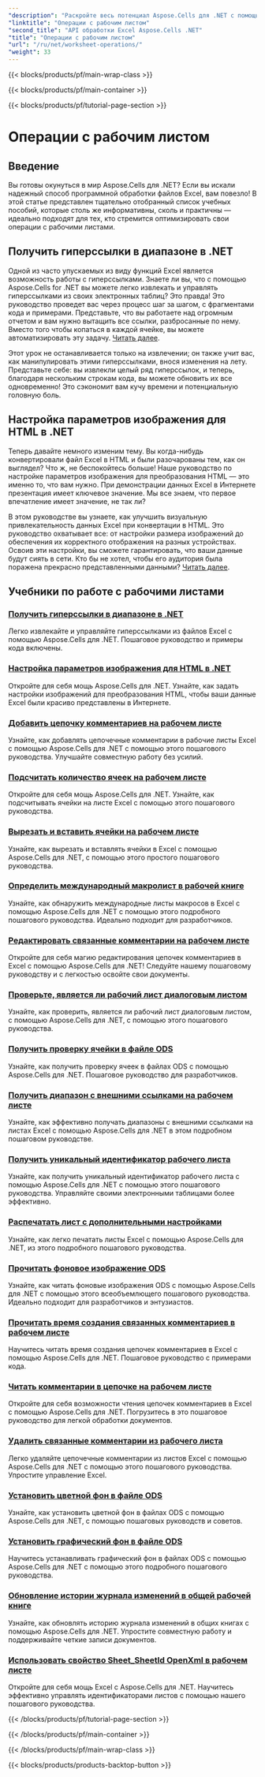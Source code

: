 ```yaml
---
"description": "Раскройте весь потенциал Aspose.Cells для .NET с помощью этих практических руководств, охватывающих операции с рабочими листами и улучшение ваших файлов Excel."
"linktitle": "Операции с рабочим листом"
"second_title": "API обработки Excel Aspose.Cells .NET"
"title": "Операции с рабочим листом"
"url": "/ru/net/worksheet-operations/"
"weight": 33
---
```


{{< blocks/products/pf/main-wrap-class >}}

{{< blocks/products/pf/main-container >}}

{{< blocks/products/pf/tutorial-page-section >}}

# Операции с рабочим листом

## Введение

Вы готовы окунуться в мир Aspose.Cells для .NET? Если вы искали надежный способ программной обработки файлов Excel, вам повезло! В этой статье представлен тщательно отобранный список учебных пособий, которые столь же информативны, сколь и практичны — идеально подходят для тех, кто стремится оптимизировать свои операции с рабочими листами.

## Получить гиперссылки в диапазоне в .NET

Одной из часто упускаемых из виду функций Excel является возможность работы с гиперссылками. Знаете ли вы, что с помощью Aspose.Cells for .NET вы можете легко извлекать и управлять гиперссылками из своих электронных таблиц? Это правда! Это руководство проведет вас через процесс шаг за шагом, с фрагментами кода и примерами. Представьте, что вы работаете над огромным отчетом и вам нужно вытащить все ссылки, разбросанные по нему. Вместо того чтобы копаться в каждой ячейке, вы можете автоматизировать эту задачу. [Читать далее](./get-hyperlinks-in-a-range/).

Этот урок не останавливается только на извлечении; он также учит вас, как манипулировать этими гиперссылками, внося изменения на лету. Представьте себе: вы извлекли целый ряд гиперссылок, и теперь, благодаря нескольким строкам кода, вы можете обновить их все одновременно! Это сэкономит вам кучу времени и потенциальную головную боль.

## Настройка параметров изображения для HTML в .NET

Теперь давайте немного изменим тему. Вы когда-нибудь конвертировали файл Excel в HTML и были разочарованы тем, как он выглядел? Что ж, не беспокойтесь больше! Наше руководство по настройке параметров изображения для преобразования HTML — это именно то, что вам нужно. При демонстрации данных Excel в Интернете презентация имеет ключевое значение. Мы все знаем, что первое впечатление имеет значение, не так ли?

В этом руководстве вы узнаете, как улучшить визуальную привлекательность данных Excel при конвертации в HTML. Это руководство охватывает все: от настройки размера изображений до обеспечения их корректного отображения на разных устройствах. Освоив эти настройки, вы сможете гарантировать, что ваши данные будут сиять в сети. Кто бы не хотел, чтобы его аудитория была поражена прекрасно представленными данными? [Читать далее](./setting-image-preferences-for-html/).

## Учебники по работе с рабочими листами
### [Получить гиперссылки в диапазоне в .NET](./get-hyperlinks-in-a-range/)
Легко извлекайте и управляйте гиперссылками из файлов Excel с помощью Aspose.Cells для .NET. Пошаговое руководство и примеры кода включены.
### [Настройка параметров изображения для HTML в .NET](./setting-image-preferences-for-html/)
Откройте для себя мощь Aspose.Cells для .NET. Узнайте, как задать настройки изображений для преобразования HTML, чтобы ваши данные Excel были красиво представлены в Интернете.
### [Добавить цепочку комментариев на рабочем листе](./add-threaded-comments/)
Узнайте, как добавлять цепочечные комментарии в рабочие листы Excel с помощью Aspose.Cells для .NET с помощью этого пошагового руководства. Улучшайте совместную работу без усилий.
### [Подсчитать количество ячеек на рабочем листе](./count-cells/)
Откройте для себя мощь Aspose.Cells для .NET. Узнайте, как подсчитывать ячейки на листе Excel с помощью этого пошагового руководства.
### [Вырезать и вставить ячейки на рабочем листе](./cut-and-paste-cells/)
Узнайте, как вырезать и вставлять ячейки в Excel с помощью Aspose.Cells для .NET, с помощью этого простого пошагового руководства.
### [Определить международный макролист в рабочей книге](./detect-international-macro-sheet/)
Узнайте, как обнаружить международные листы макросов в Excel с помощью Aspose.Cells для .NET с помощью этого подробного пошагового руководства. Идеально подходит для разработчиков.
### [Редактировать связанные комментарии на рабочем листе](./edit-threaded-comments/)
Откройте для себя магию редактирования цепочек комментариев в Excel с помощью Aspose.Cells для .NET! Следуйте нашему пошаговому руководству и с легкостью освойте свои документы.
### [Проверьте, является ли рабочий лист диалоговым листом](./check-dialog-sheet/)
Узнайте, как проверить, является ли рабочий лист диалоговым листом, с помощью Aspose.Cells для .NET, с помощью этого пошагового руководства.
### [Получить проверку ячейки в файле ODS](./get-cell-validation-ods/)
Узнайте, как получить проверку ячеек в файлах ODS с помощью Aspose.Cells для .NET. Пошаговое руководство для разработчиков.
### [Получить диапазон с внешними ссылками на рабочем листе](./get-range-with-external-links/)
Узнайте, как эффективно получать диапазоны с внешними ссылками на листах Excel с помощью Aspose.Cells для .NET в этом подробном пошаговом руководстве.
### [Получить уникальный идентификатор рабочего листа](./get-worksheet-id/)
Узнайте, как получить уникальный идентификатор рабочего листа с помощью Aspose.Cells для .NET с помощью этого пошагового руководства. Управляйте своими электронными таблицами более эффективно.
### [Распечатать лист с дополнительными настройками](./print-sheet-with-settings/)
Узнайте, как легко печатать листы Excel с помощью Aspose.Cells для .NET, из этого подробного пошагового руководства.
### [Прочитать фоновое изображение ODS](./read-ods-background/)
Узнайте, как читать фоновые изображения ODS с помощью Aspose.Cells для .NET с помощью этого всеобъемлющего пошагового руководства. Идеально подходит для разработчиков и энтузиастов.
### [Прочитать время создания связанных комментариев в рабочем листе](./read-threaded-comment-created-time/)
Научитесь читать время создания цепочек комментариев в Excel с помощью Aspose.Cells для .NET. Пошаговое руководство с примерами кода.
### [Читать комментарии в цепочке на рабочем листе](./read-threaded-comments/)
Откройте для себя возможности чтения цепочек комментариев в Excel с помощью Aspose.Cells для .NET. Погрузитесь в это пошаговое руководство для легкой обработки документов.
### [Удалить связанные комментарии из рабочего листа](./remove-threaded-comments/)
Легко удаляйте цепочечные комментарии из листов Excel с помощью Aspose.Cells для .NET с помощью этого пошагового руководства. Упростите управление Excel.
### [Установить цветной фон в файле ODS](./set-ods-colored-background/)
Узнайте, как установить цветной фон в файлах ODS с помощью Aspose.Cells для .NET, с помощью пошаговых руководств и советов.
### [Установить графический фон в файле ODS](./set-ods-graphic-background/)
Научитесь устанавливать графический фон в файлах ODS с помощью Aspose.Cells для .NET с помощью этого подробного пошагового руководства.
### [Обновление истории журнала изменений в общей рабочей книге](./update-revision-log-history/)
Узнайте, как обновлять историю журнала изменений в общих книгах с помощью Aspose.Cells для .NET. Упростите совместную работу и поддерживайте четкие записи документов.
### [Использовать свойство Sheet_SheetId OpenXml в рабочем листе](./utilize-sheet-sheetid-property/)
Откройте для себя мощь Excel с Aspose.Cells для .NET. Научитесь эффективно управлять идентификаторами листов с помощью нашего пошагового руководства.

{{< /blocks/products/pf/tutorial-page-section >}}

{{< /blocks/products/pf/main-container >}}

{{< /blocks/products/pf/main-wrap-class >}}

{{< blocks/products/products-backtop-button >}}